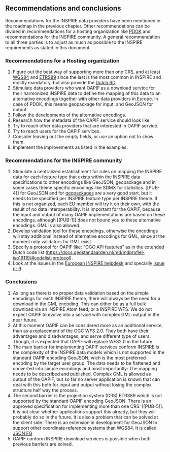 ## Recommendations and conclusions

Recommendations for the INSPIRE data providers have been mentioned in the roadmap in the previous chapter.
Other recommendations can be divided in recommendations for a hosting organization like [PDOK](https://www.pdok.nl) and recommendations for the INSPIRE community.
A general recommendation to all three parties is to adjust as much as possible to the INSPIRE requirements as stated in this document.

### Recommendations for a Hosting organization

1. Figure out the best way of supporting more than one CRS, and at least [WGS84](https://epsg.io/4326) and [ETRS89](https://epsg.io/4258) since the last is the most common in INSPIRE and mostly mandatory, but also provide the [Dutch RD](https://www.opengis.net/def/crs/EPSG/0/28992).
2. Stimulate data providers who want OAPIF as a download service for their harmonized INSPIRE data to define the mapping of this data to an alternative encodings together with other data providers in Europe. In case of PDOK, this means geopackage for input, and GeoJSON for output.
3. Follow the developments of the alternative encodings.
4. Research how the metadata of the OAPIF service should look like.
5. Try to reach other data providers that are interested in OAPIF service.
6. Try to reach users for the OAPIF services.
7. Consider leaving out the empty fields, or use an option not to show them.
8. Implement the improvements as listed in the examples.

### Recommendations for the INSPIRE community

1. Stimulate a centralized establishment for rules on mapping the INSPIRE data for each feature type that exists within the INSPIRE data specifications to other encodings like GeoJSON, geopackage and in some cases theme specific encodings like SDMX for statistics. 
[[PUB-4]] for GeoJSON and for [geopackages](https://github.com/INSPIRE-MIF/gp-geopackage-encodings) are a very good start, but it needs to be specified per INSPIRE feature type per INSPIRE theme.
If this is not organized, each EU member will try it on their own, with the result of no data interoperability. It is important for the OAPIF, because the input and output of many OAPIF implementations are based on these encodings, although [[PUB-1]] does not bound you to these alternative encodings. GML is also allowed. 
2. Develop validation tool for these encodings, otherwise the encodings will stay additional instead of alternative encodings for GML, since at the moment only validators for GML exist.
3. Specify a protocol for OAPIF like: "OGC:API features" as in the extended Dutch code list (https://docs.geostandaarden.nl/md/mdprofiel-iso19119/#codelist-protocol).
4. Look at the issues in the [European INSPIRE helpdesk](https://github.com/INSPIRE-MIF/helpdesk) and specially [issue nr 9](https://github.com/INSPIRE-MIF/helpdesk/issues/9).

### Conclusions

1. As long as there is no proper data validation based on the simple encodings for each INSPIRE theme, there will always be the need for a download in the GML encoding. This can either be as a full bulk download via an INSPIRE Atom feed, or a INSPIRE WFS. We do not expect OAPIF to evolve into a service with complex GML-output in the near future. 
2. At this moment OAPIF can be considered more as an additional service, than as a replacement of the OGC WFS 2.0. They both have their advantages and disadvantages, and serve different type of users. Though, it is expected that OAPIF will replace WFS2.0 in the future.
3. The main barrier for implementing OAPIF services conform INSPIRE is the complexity of the INSPIRE data models which is not supported in the standard OAPIF encoding GeoJSON, wich is the most preferred encoding by the target user group. The data needs to be flattened and converted into simple encodings and most importantly: The mapping needs to be described and published. Complex GML is allowed as output of the OAPIF, but so far no server application is known that can deal with this both for input and output without losing the complex structure half way the process.
4. The second barrier is the projection system (CRS) ETRS89 which is not supported by the standard OAPIF encoding GeoJSON. There is an approved specification for implementing more than one CRS: [[PUB-5]]. It is not clear whether applications support this already, but they will probably do so in the future. It is also a problem that can be solved at the client side. There is an extension in development for GeoJSON to support other coordinate reference systems than WGS84. It is called [JSON FG](https://github.com/opengeospatial/ogc-feat-geo-json)
5. OAPIF conform INSPIRE download services is possible when both previous barriers are solved.
